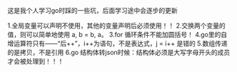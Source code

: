 这是我个人学习go时踩的一些坑，后面学习途中会逐步的更新

1.全局变量可以声明不使用，其他的变量声明后必须使用！！
2.交换两个变量的值，则可以简单地使用 a, b = b, a。
3.for 循环条件不能加圆括号！
4.go里的自增运算符只有——“后++”，i++为语句，不是表达式，j = i++ 是错的
5.数组传递的是拷贝，不是引用
6.go 结构体转json时候：结构体必须是大写字母开头的成员才会被处理到！！！